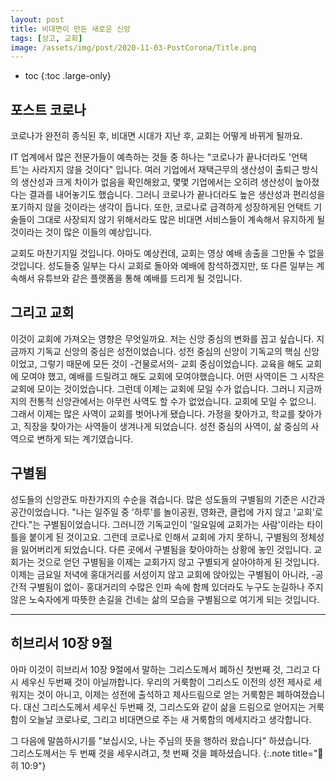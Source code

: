 ```yaml
---
layout: post
title: 비대면이 만든 새로운 신앙
tags: [상고, 교회]
image: /assets/img/post/2020-11-03-PostCorona/Title.png
---
```


* toc
{:toc .large-only}

## 포스트 코로나

코로나가 완전히 종식된 후, 비대면 시대가 지난 후, 교회는 어떻게 바뀌게 될까요.

IT 업계에서 많은 전문가들이 예측하는 것들 중 하나는 "코로나가 끝나더라도 '언택트'는 사라지지 않을 것이다" 입니다. 여러 기업에서 재택근무의 생산성이 출퇴근 방식의 생산성과 크게 차이가 없음을 확인해왔고, 몇몇 기업에서는 오히려 생산성이 높아졌다는 결과를 내어놓기도 했습니다. 그러니 코로나가 끝나더라도 높은 생산성과 편리성을 포기하지 않을 것이라는 생각이 듭니다. 또한, 코로나로 급격하게 성장하게된 언택트 기술들이 그대로 사장되지 않기 위해서라도 많은 비대면 서비스들이 계속해서 유지하게 될 것이라는 것이 많은 이들의 예상입니다.

교회도 마찬기지일 것입니다. 아마도 예상컨데, 교회는 영상 예배 송출을 그만둘 수 없을 것입니다. 성도들중 일부는 다시 교회로 돌아와 예배에 참석하겠지만, 또 다른 일부는 계속해서 유튜브와 같은 플랫폼을 통해 예배를 드리게 될 것입니다.

## 그리고 교회

이것이 교회에 가져오는 영향은 무엇일까요. 저는 신앙 중심의 변화를 꼽고 싶습니다. 지금까지 기독교 신앙의 중심은 성전이었습니다. 성전 중심의 신앙이 기독교의 핵심 신앙이었고, 그렇기 때문에 모든 것이 -건물로서의- 교회 중심이었습니다. 교육을 해도 교회에 모여야 했고, 예배를 드릴려고 해도 교회에 모여야했습니다. 어떤 사역이든 그 시작은 교회에 모이는 것이었습니다. 그런데 이제는 교회에 모일 수가 없습니다. 그러니 지금까지의 전통적 신앙관에서는 아무런 사역도 할 수가 없었습니다. 교회에 모일 수 없으니. 그래서 이제는 많은 사역이 교회를 벗어나게 됐습니다. 가정을 찾아가고, 학교를 찾아가고, 직장을 찾아가는 사역들이 생겨나게 되었습니다. 성전 중심의 사역이, 삶 중심의 사역으로 변하게 되는 계기였습니다.

## 구별됨

성도들의 신앙관도 마찬가지의 수순을 겪습니다. 많은 성도들의 구별됨의 기준은 시간과 공간이었습니다. "나는 일주일 중 '하루'를 놀이공원, 영화관, 클럽에 가지 않고 '교회'로 간다."는 구별됨이었습니다. 그러니깐 기독교인이 '일요일에 교회가는 사람'이라는 타이틀을 붙이게 된 것이고요. 그런데 코로나로 인해서 교회에 가지 못하니, 구별됨의 정체성을 잃어버리게 되었습니다. 다른 곳에서 구별됨을 찾아야하는 상황에 놓인 것입니다. 교회가는 것으로 얻던 구별됨을 이제는 교회가지 않고 구별되게 살아야하게 된 것입니다. 이제는 금요일 저녁에 홍대거리를 서성이지 않고 교회에 앉아있는 구별됨이 아니라, -공간적 구별됨이 없이- 홍대거리의 수많은 인파 속에 함께 있더라도 누구도 눈길하나 주지 않은 노숙자에게 따뜻한 손길을 건네는 삶의 모습을 구별됨으로 여기게 되는 것입니다.


---


## 히브리서 10장 9절

아마 이것이 히브리서 10장 9절에서 말하는 그리스도께서 폐하신 첫번째 것, 그리고 다시 세우신 두번째 것이 아닐까합니다. 우리의 거룩함이 그리스도 이전의 성전 제사로 세워지는 것이 아니고, 이제는 성전에 출석하고 제사드림으로 얻는 거룩함은 폐하여졌습니다. 대신 그리스도께서 세우신 두번째 것, 그리스도와 같이 삶을 드림으로 얻어지는 거룩함이 오늘날 코로나로, 그리고 비대면으로 주는 새 거룩함의 메세지라고 생각합니다.

그 다음에 말씀하시기를 "보십시오, 나는 주님의 뜻을 행하러 왔습니다" 하셨습니다.<br/>
그리스도께서는 두 번째 것을 세우시려고, 첫 번째 것을 폐하셨습니다.
{:.note title="📖 히 10:9"}
